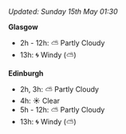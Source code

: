 *Updated: Sunday 15th May 01:30*

**Glasgow**

* 2h - 12h: :partly_sunny: Partly Cloudy
* 13h: :cyclone: Windy (:partly_sunny:)

**Edinburgh**

* 2h, 3h: :partly_sunny: Partly Cloudy
* 4h: :sunny: Clear
* 5h - 12h: :partly_sunny: Partly Cloudy
* 13h: :cyclone: Windy (:partly_sunny:)
